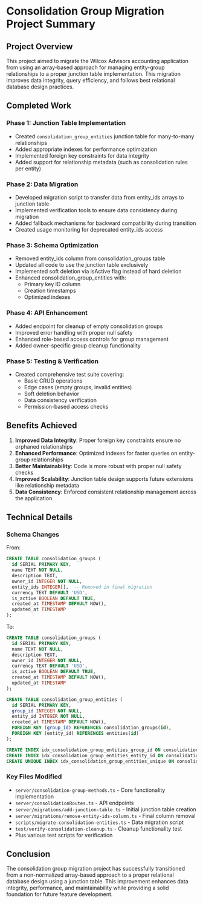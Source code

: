 # Consolidation Group Migration Project Summary

## Project Overview
This project aimed to migrate the Wilcox Advisors accounting application from using an array-based approach for managing entity-group relationships to a proper junction table implementation. This migration improves data integrity, query efficiency, and follows best relational database design practices.

## Completed Work

### Phase 1: Junction Table Implementation
- Created `consolidation_group_entities` junction table for many-to-many relationships
- Added appropriate indexes for performance optimization
- Implemented foreign key constraints for data integrity
- Added support for relationship metadata (such as consolidation rules per entity)

### Phase 2: Data Migration
- Developed migration script to transfer data from entity_ids arrays to junction table
- Implemented verification tools to ensure data consistency during migration
- Added fallback mechanisms for backward compatibility during transition
- Created usage monitoring for deprecated entity_ids access

### Phase 3: Schema Optimization
- Removed entity_ids column from consolidation_groups table
- Updated all code to use the junction table exclusively
- Implemented soft deletion via isActive flag instead of hard deletion
- Enhanced consolidation_group_entities with:
  - Primary key ID column
  - Creation timestamps
  - Optimized indexes

### Phase 4: API Enhancement
- Added endpoint for cleanup of empty consolidation groups
- Improved error handling with proper null safety
- Enhanced role-based access controls for group management
- Added owner-specific group cleanup functionality

### Phase 5: Testing & Verification
- Created comprehensive test suite covering:
  - Basic CRUD operations
  - Edge cases (empty groups, invalid entities)
  - Soft deletion behavior
  - Data consistency verification
  - Permission-based access checks

## Benefits Achieved

1. **Improved Data Integrity**: Proper foreign key constraints ensure no orphaned relationships
2. **Enhanced Performance**: Optimized indexes for faster queries on entity-group relationships
3. **Better Maintainability**: Code is more robust with proper null safety checks
4. **Improved Scalability**: Junction table design supports future extensions like relationship metadata
5. **Data Consistency**: Enforced consistent relationship management across the application

## Technical Details

### Schema Changes
From:
```sql
CREATE TABLE consolidation_groups (
  id SERIAL PRIMARY KEY,
  name TEXT NOT NULL,
  description TEXT,
  owner_id INTEGER NOT NULL,
  entity_ids INTEGER[],  -- Removed in final migration
  currency TEXT DEFAULT 'USD',
  is_active BOOLEAN DEFAULT TRUE,
  created_at TIMESTAMP DEFAULT NOW(),
  updated_at TIMESTAMP
);
```

To:
```sql
CREATE TABLE consolidation_groups (
  id SERIAL PRIMARY KEY,
  name TEXT NOT NULL,
  description TEXT,
  owner_id INTEGER NOT NULL,
  currency TEXT DEFAULT 'USD',
  is_active BOOLEAN DEFAULT TRUE,
  created_at TIMESTAMP DEFAULT NOW(),
  updated_at TIMESTAMP
);

CREATE TABLE consolidation_group_entities (
  id SERIAL PRIMARY KEY,
  group_id INTEGER NOT NULL,
  entity_id INTEGER NOT NULL,
  created_at TIMESTAMP DEFAULT NOW(),
  FOREIGN KEY (group_id) REFERENCES consolidation_groups(id),
  FOREIGN KEY (entity_id) REFERENCES entities(id)
);

CREATE INDEX idx_consolidation_group_entities_group_id ON consolidation_group_entities(group_id);
CREATE INDEX idx_consolidation_group_entities_entity_id ON consolidation_group_entities(entity_id);
CREATE UNIQUE INDEX idx_consolidation_group_entities_unique ON consolidation_group_entities(group_id, entity_id);
```

### Key Files Modified
- `server/consolidation-group-methods.ts` - Core functionality implementation
- `server/consolidationRoutes.ts` - API endpoints
- `server/migrations/add-junction-table.ts` - Initial junction table creation
- `server/migrations/remove-entity-ids-column.ts` - Final column removal
- `scripts/migrate-consolidation-entities.ts` - Data migration script
- `test/verify-consolidation-cleanup.ts` - Cleanup functionality test
- Plus various test scripts for verification

## Conclusion
The consolidation group migration project has successfully transitioned from a non-normalized array-based approach to a proper relational database design using a junction table. This improvement enhances data integrity, performance, and maintainability while providing a solid foundation for future feature development.